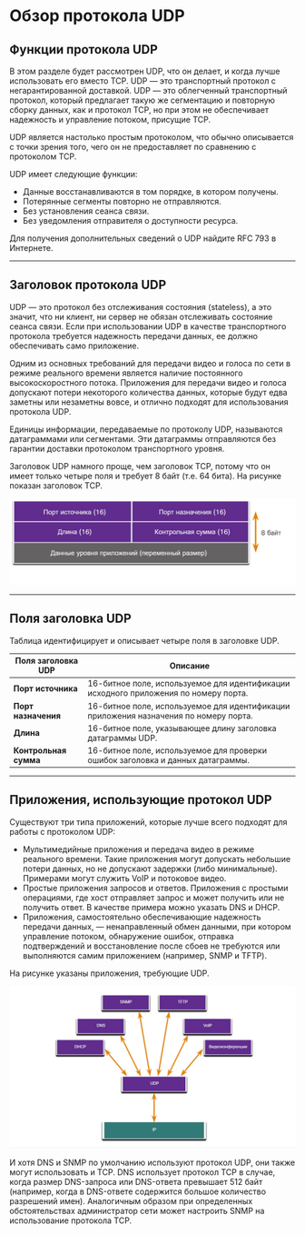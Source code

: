# Обзор протокола UDP

<!-- 14.3.1 -->

## Функции протокола UDP

В этом разделе будет рассмотрен UDP, что он делает, и когда лучше использовать его вместо TCP. UDP — это транспортный протокол с негарантированной доставкой. UDP — это облегченный транспортный протокол, который предлагает такую же сегментацию и повторную сборку данных, как и протокол TCP, но при этом не обеспечивает надежность и управление потоком, присущие TCP.

UDP является настолько простым протоколом, что обычно описывается с точки зрения того, чего он не предоставляет по сравнению с протоколом TCP.

UDP имеет следующие функции:

- Данные восстанавливаются в том порядке, в котором получены.
- Потерянные сегменты повторно не отправляются.
- Без установления сеанса связи.
- Без уведомления отправителя о доступности ресурса.

Для получения дополнительных сведений о UDP найдите RFC 793 в Интернете.

***

<!-- 14.3.2 -->

## Заголовок протокола UDP

UDP — это протокол без отслеживания состояния (stateless), а это значит, что ни клиент, ни сервер не обязан отслеживать состояние сеанса связи. Если при использовании UDP в качестве транспортного протокола требуется надежность передачи данных, ее должно обеспечивать само приложение.

Одним из основных требований для передачи видео и голоса по сети в режиме реального времени является наличие постоянного высокоскоростного потока. Приложения для передачи видео и голоса допускают потери некоторого количества данных, которые будут едва заметны или незаметны вовсе, и отлично подходят для использования протокола UDP.

Единицы информации, передаваемые по протоколу UDP, называются датаграммами или сегментами. Эти датаграммы отправляются без гарантии доставки протоколом транспортного уровня.

Заголовок UDP намного проще, чем заголовок TCP, потому что он имеет только четыре поля и требует 8 байт (т.е. 64 бита). На рисунке показан заголовок TCP.

![](./assets/14.3.2.jpg)
<!-- /courses/itn-dl/aeed7cc0-34fa-11eb-ad9a-f74babed41a6/af241d20-34fa-11eb-ad9a-f74babed41a6/assets/2e5e6f91-1c25-11ea-81a0-ffc2c49b96bc.svg -->

***

<!-- 14.3.3 -->

## Поля заголовка UDP

Таблица идентифицирует и описывает четыре поля в заголовке UDP.

|Поля заголовка UDP|	Описание|
|-|-|
|**Порт источника**|	16-битное поле, используемое для идентификации исходного приложения по номеру порта.|
|**Порт назначения**|	16-битное поле, используемое для идентификации приложения назначения по номеру порта.|
|**Длина**|	16-битное поле, указывающее длину заголовка датаграммы UDP.|
|**Контрольная сумма**|	16-битное поле, используемое для проверки ошибок заголовка и данных датаграммы.|

***

<!-- 14.3.4 -->

## Приложения, использующие протокол UDP

Существуют три типа приложений, которые лучше всего подходят для работы с протоколом UDP:

- Мультимедийные приложения и передача видео в режиме реального времени. Такие приложения могут допускать небольшие потери данных, но не допускают задержки (либо минимальные). Примерами могут служить VoIP и потоковое видео.
- Простые приложения запросов и ответов. Приложения с простыми операциями, где хост отправляет запрос и может получить или не получить ответ. В качестве примера можно указать DNS и DHCP.
- Приложения, самостоятельно обеспечивающие надежность передачи данных, — ненаправленный обмен данными, при котором управление потоком, обнаружение ошибок, отправка подтверждений и восстановление после сбоев не требуются или выполняются самим приложением (например, SNMP и TFTP).

На рисунке указаны приложения, требующие UDP.

![](./assets/14.3.4.jpg)
<!-- /courses/itn-dl/aeed7cc0-34fa-11eb-ad9a-f74babed41a6/af241d20-34fa-11eb-ad9a-f74babed41a6/assets/2e5ebdb2-1c25-11ea-81a0-ffc2c49b96bc.svg -->

И хотя DNS и SNMP по умолчанию используют протокол UDP, они также могут использовать и TCP. DNS использует протокол TCP в случае, когда размер DNS-запроса или DNS-ответа превышает 512 байт (например, когда в DNS-ответе содержится большое количество разрешений имен). Аналогичным образом при определенных обстоятельствах администратор сети может настроить SNMP на использование протокола TCP.

<!-- 14.3.5 quiz -->
